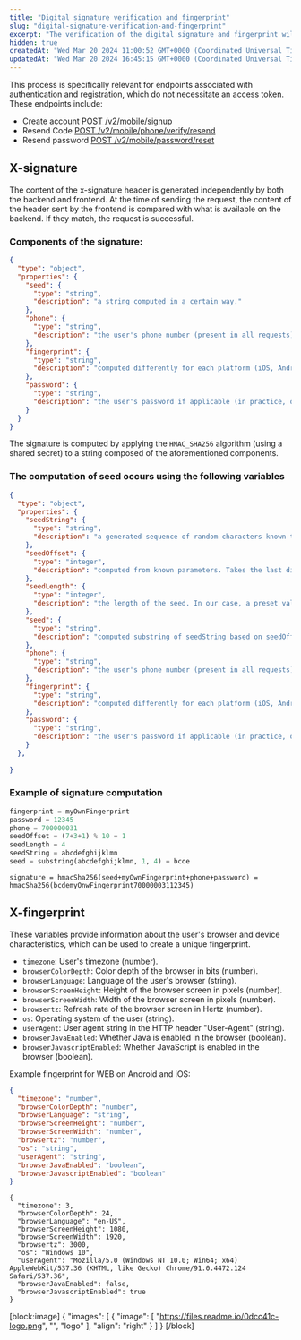 ```yaml
---
title: "Digital signature verification and fingerprint"
slug: "digital-signature-verification-and-fingerprint"
excerpt: "The verification of the digital signature and fingerprint will occur in two new headers, `x-signature` and `x-fingerprint` respectively."
hidden: true
createdAt: "Wed Mar 20 2024 11:00:52 GMT+0000 (Coordinated Universal Time)"
updatedAt: "Wed Mar 20 2024 16:45:15 GMT+0000 (Coordinated Universal Time)"
---
```

This process is specifically relevant for endpoints associated with authentication and registration, which do not necessitate an access token. These endpoints include:

- Create account [POST /v2/mobile/signup](https://vault-bxou.readme.io/reference/create-account)
- Resend Code [POST /v2/mobile/phone/verify/resend](https://vault-bxou.readme.io/reference/resend-code)
- Resend password [POST /v2/mobile/password/reset](https://vault-bxou.readme.io/reference/resend-password)

<h2>X-signature</h2>

The content of the x-signature header is generated independently by both the backend and frontend. At the time of sending the request, the content of the header sent by the frontend is compared with what is available on the backend. If they match, the request is successful.

### **Components of the signature**:

```json json_schema
{
  "type": "object",
  "properties": {
    "seed": {
      "type": "string",
      "description": "a string computed in a certain way."
    },
    "phone": {
      "type": "string",
      "description": "the user's phone number (present in all requests)."
    },
    "fingerprint": {
      "type": "string",
      "description": "computed differently for each platform (iOS, Android, WEB). An example of the fingerprint from the frontend is described [here](Api/fingerprint.json)."
    },
    "password": {
      "type": "string",
      "description": "the user's password if applicable (in practice, only in the registration request)."
    }
  }
}
```

The signature is computed by applying the `HMAC_SHA256` algorithm (using a shared secret) to a string composed of the aforementioned components.

### **The computation of seed occurs using the following variables**

```json json_schema
{
  "type": "object",
  "properties": {
    "seedString": {
      "type": "string",
      "description": "a generated sequence of random characters known to both the frontend and backend."
    },
    "seedOffset": {
      "type": "integer",
      "description": "computed from known parameters. Takes the last digit of the sum of all digits of the phone number as **seedOffset**."
    },
    "seedLength": {
      "type": "integer",
      "description": "the length of the seed. In our case, a preset value is used."
    },
    "seed": {
      "type": "string",
      "description": "computed substring of seedString based on seedOffset and seedLength."
    },
    "phone": {
      "type": "string",
      "description": "the user's phone number (present in all requests)."
    },
    "fingerprint": {
      "type": "string",
      "description": "computed differently for each platform (iOS, Android, WEB). An example of the fingerprint from the frontend is described [here](Api/fingerprint.json)."
    },
    "password": {
      "type": "string",
      "description": "the user's password if applicable (in practice, only in the registration request)."
    }
  },
  
}
```

### **Example of signature computation**

```python
fingerprint = myOwnFingerprint
password = 12345
phone = 700000031
seedOffset = (7+3+1) % 10 = 1
seedLength = 4
seedString = abcdefghijklmn
seed = substring(abcdefghijklmn, 1, 4) = bcde
```

`signature = hmacSha256(seed+myOwnFingerprint+phone+password) = hmacSha256(bcdemyOnwFingerprint70000003112345)`

<h2>X-fingerprint</h2>

These variables provide information about the user's browser and device characteristics, which can be used to create a unique fingerprint.

- `timezone`: User's timezone (number).
- `browserColorDepth`: Color depth of the browser in bits (number).
- `browserLanguage`: Language of the user's browser (string).
- `browserScreenHeight`: Height of the browser screen in pixels (number).
- `browserScreenWidth`: Width of the browser screen in pixels (number).
- `browsertz`: Refresh rate of the browser screen in Hertz (number).
- `os`: Operating system of the user (string).
- `userAgent`: User agent string in the HTTP header "User-Agent" (string).
- `browserJavaEnabled`: Whether Java is enabled in the browser (boolean).
- `browserJavascriptEnabled`: Whether JavaScript is enabled in the browser (boolean).

Example fingerprint for WEB on Android and iOS:

```json
{
  "timezone": "number",
  "browserColorDepth": "number",
  "browserLanguage": "string",
  "browserScreenHeight": "number",
  "browserScreenWidth": "number",
  "browsertz": "number",
  "os": "string",
  "userAgent": "string",
  "browserJavaEnabled": "boolean",
  "browserJavascriptEnabled": "boolean"
}

```
```Text Example 1
{
  "timezone": 3,
  "browserColorDepth": 24,
  "browserLanguage": "en-US",
  "browserScreenHeight": 1080,
  "browserScreenWidth": 1920,
  "browsertz": 3000,
  "os": "Windows 10",
  "userAgent": "Mozilla/5.0 (Windows NT 10.0; Win64; x64) AppleWebKit/537.36 (KHTML, like Gecko) Chrome/91.0.4472.124 Safari/537.36",
  "browserJavaEnabled": false,
  "browserJavascriptEnabled": true
}
```

[block:image]
{
  "images": [
    {
      "image": [
        "https://files.readme.io/0dcc41c-logo.png",
        "",
        "logo"
      ],
      "align": "right"
    }
  ]
}
[/block]
